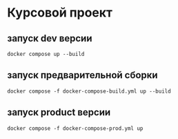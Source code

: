 # Курсовой проект

## запуск dev версии
```shell
docker compose up --build
```

## запуск предварительной сборки
```shell
docker compose -f docker-compose-build.yml up --build 
```

## запуск product версии
```shell
docker compose -f docker-compose-prod.yml up
```
